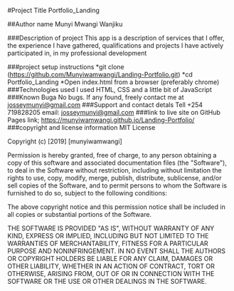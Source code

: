 #Project Title
Portfolio_Landing

##Author name
Munyi Mwangi Wanjiku

###Description of project
This app is a description of services that I offer, the experience I have gathered, qualifications and projects I have actively participated in, in my professional development

###project setup instructions
*git clone (https://github.com/Munyiwamwangi/Landing-Portfolio.git)
*cd Portfolio_Landing
*Open index.html from a browser (preferably chrome)
###Technologies used
I used HTML, CSS and a little bit of JavaScript
###Known Buga
No bugs. If any found, freely contact me at josseymunyi@gmail.com
###Support and contact detals
Tell +254 719828205
email: josseymunyi@gmail.com
###link to live site on GitHub Pages
 link;  https://munyiwamwangi.github.io/Landing-Portfolio/
###copyright and license information
MIT License

Copyright (c) [2019] [munyiwamwangi]

Permission is hereby granted, free of charge, to any person obtaining a copy
of this software and associated documentation files (the "Software"), to deal
in the Software without restriction, including without limitation the rights
to use, copy, modify, merge, publish, distribute, sublicense, and/or sell
copies of the Software, and to permit persons to whom the Software is
furnished to do so, subject to the following conditions:

The above copyright notice and this permission notice shall be included in all
copies or substantial portions of the Software.

THE SOFTWARE IS PROVIDED "AS IS", WITHOUT WARRANTY OF ANY KIND, EXPRESS OR
IMPLIED, INCLUDING BUT NOT LIMITED TO THE WARRANTIES OF MERCHANTABILITY,
FITNESS FOR A PARTICULAR PURPOSE AND NONINFRINGEMENT. IN NO EVENT SHALL THE
AUTHORS OR COPYRIGHT HOLDERS BE LIABLE FOR ANY CLAIM, DAMAGES OR OTHER
LIABILITY, WHETHER IN AN ACTION OF CONTRACT, TORT OR OTHERWISE, ARISING FROM,
OUT OF OR IN CONNECTION WITH THE SOFTWARE OR THE USE OR OTHER DEALINGS IN THE
SOFTWARE.
